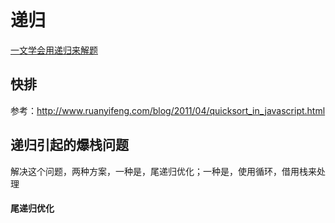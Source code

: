 # 递归

[一文学会用递归来解题](https://mp.weixin.qq.com/s?__biz=MzI1MTIzMzI2MA==&mid=2650564819&idx=1&sn=d9bb77b1f6da35198cea065eec697143&chksm=f1fede50c6895746de12e536961e49ec8bdd294254b7a1459296c66bf254be6d32fb7ee6a218&mpshare=1&scene=1&srcid=&sharer_sharetime=1575729608653&sharer_shareid=6d85236a9613c07ae99ce2c2669f1571#rd)

## 快排

参考：http://www.ruanyifeng.com/blog/2011/04/quicksort_in_javascript.html



## 递归引起的爆栈问题

解决这个问题，两种方案，一种是，尾递归优化；一种是，使用循环，借用栈来处理

#### 尾递归优化